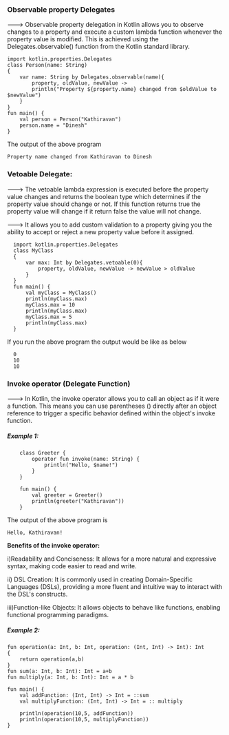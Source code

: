 
### Observable property Delegates 

---> Observable property delegation in Kotlin allows you to observe changes to a property and execute a custom lambda function whenever the property value is modified. This is achieved using the Delegates.observable() function from the Kotlin standard library.

    import kotlin.properties.Delegates
    class Person(name: String)
    {
        var name: String by Delegates.observable(name){
            property, oldValue, newValue ->
            println("Property ${property.name} changed from $oldValue to $newValue")
        }
    }
    fun main() {
        val person = Person("Kathiravan")
        person.name = "Dinesh"
    }

The output of the above program 

    Property name changed from Kathiravan to Dinesh


### Vetoable Delegate:

---> The vetoable lambda expression is executed before the property value changes and returns the boolean type which determines if the property value should change or not. If this function returns true the property value will change if it return false the value will not change.

---> It allows you to add custom validation to a property giving you the ability to accept or reject a new property value before it assigned.

      import kotlin.properties.Delegates
      class MyClass
      {
          var max: Int by Delegates.vetoable(0){
              property, oldValue, newValue -> newValue > oldValue
          }
      }
      fun main() {
          val myClass = MyClass()
          println(myClass.max)
          myClass.max = 10
          println(myClass.max)
          myClass.max = 5
          println(myClass.max)
      }

If you run the above program the output would be like as below

      0
      10
      10

### Invoke operator (Delegate Function)

---> In Kotlin, the invoke operator allows you to call an object as if it were a function. This means you can use parentheses () directly after an object reference to trigger a specific behavior defined within the object's invoke function.

##### Example 1:

        class Greeter {
            operator fun invoke(name: String) {
                println("Hello, $name!")
            }
        }
        
        fun main() {
            val greeter = Greeter()
            println(greeter("Kathiravan"))
        }

The output of the above program is

    Hello, Kathiravan!

**Benefits of the invoke operator:**

 i)Readability and Conciseness:
    It allows for a more natural and expressive syntax, making code easier to read and write.
    
 ii) DSL Creation:
    It is commonly used in creating Domain-Specific Languages (DSLs), providing a more fluent and intuitive way to interact with the DSL's       constructs.
    
iii)Function-like Objects:
    It allows objects to behave like functions, enabling functional programming paradigms.


##### Example 2: 

    fun operation(a: Int, b: Int, operation: (Int, Int) -> Int): Int
    {
        return operation(a,b)
    }
    fun sum(a: Int, b: Int): Int = a+b
    fun multiply(a: Int, b: Int): Int = a * b
    
    fun main() {
        val addFunction: (Int, Int) -> Int = ::sum
        val multiplyFunction: (Int, Int) -> Int = :: multiply
        
        println(operation(10,5, addFunction))
        println(operation(10,5, multiplyFunction))
    }
